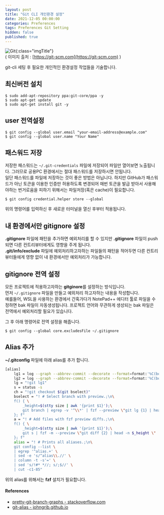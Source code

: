 ```yaml
---
layout: post
title: "Git CLI 개인환경 설정"
date: 2021-12-05 00:00:00
categories: Preferences
tags: Preferences Git Setting
hidden: false
published: true
---
```


![Git](https://git-scm.com/images/logo@2x.png){:class="imgTitle"}  
( 이미지 출처 : [https://git-scm.com](https://git-scm.com) )  

git-cli 세팅 후 필요한 개인적인 환경설정 작업들을 기술합니다.  

<!--more-->

## 최신버전 설치

~~~terminal
$ sudo add-apt-repository ppa:git-core/ppa -y
$ sudo apt-get update
$ sudo apt-get install git -y
~~~

## user 전역설정

~~~terminal
$ git config --global user.email "your-email-address@example.com"
$ git config --global user.name "Your Name"
~~~


## 패스워드 저장

저장한 패스워드는 ```~/.git-credentials``` 파일에 저장되어 파일만 열어보면 노출됩니다. 그러므로 공용PC 환경에서는 절대 패스워드를 저장하시면 안됩니다.  
일단 패스워드를 파일에 저장하는 것이 좋은 방법은 아닙니다. 하지만 GitHub가 패스워드가 아닌 토큰을 이용한 인증만 허용하도록 변경되어 매번 토큰을 발급 받아서 사용해야하는 번거로움을 피하기 위해서는 파일저장(혹은 cache)이 필요합니다.

~~~terminal
$ git config credential.helper store --global
~~~

위의 명령어를 입력하신 후 새로운 터미널을 열신 후부터 적용됩니다.  

## 내 환경에서만 gitignore 설정

**.gitignore** 파일에 패턴을 추가하면 예외처리를 할 수 있지만 **.gitignore** 파일이 push되면 다른 컨트리뷰터에게도 영향을 주게 됩니다.  
**.git/info/exclude** 파일에 예외처리하고자하는 파일들의 패턴을 적어두면 다른 컨트리뷰터들에게 영향 없이 내 환경에서만 예외처리가 가능합니다.  

## gitignore 전역 설정

모든 프로젝트에 적용하고자하는 **gitginore**를 설정하는 방식입니다.  
먼저 ```~/.gitignore``` 파일을 만들고 예외처리 하고자하는 내용을 작성합니다.  
예를들어, WSL을 사용하는 환경에서 간혹가다가 NotePad++ 에디터 툴로 파일을 수정하면 bak 파일이 자동생성됩니다. 프로젝트 언어와 무관하게 생성되는 bak 파일은 전역에서 예외처리할 필요가 있습니다.  

그 후 아래 명령어로 전역 설정을 해줍니다.  

~~~terminal
$ git config --global core.excludesFile ~/.gitignore
~~~



## Alias 추가 

**~/.gitconfig** 파일에 아래 alias를 추가 합니다.

~~~bash
[alias]
    lg1 = log --graph --abbrev-commit --decorate --format=format:'%C(bold blue)%h%C(reset) - %C(bold green)(%ar)%C(reset) %C(white)%s%C(reset) %C(dim white)- %an%C(reset)%C(bold yellow)%d%C(reset)' --all
    lg2 = log --graph --abbrev-commit --decorate --format=format:'%C(bold blue)%h%C(reset) - %C(bold cyan)%aD%C(reset) %C(bold green)(%ar)%C(reset)%C(bold yellow)%d%C(reset)%n''          %C(white)%s%C(reset) %C(dim white)- %an%C(reset)' --all
    lg = "!git lg1"
    s = status -s
    ch = "!git checkout $(git bselect)"
    bselect = "! # Select branch with preview.;\n\
    f() { \
        _height=$(stty size | awk '{print $1}');\
        git branch | egrep -v '^\\*' | fzf --preview \"git lg {1} | head -n $_height\"; \
    }; f"
    a = "! # Add files with fzf preview diffs.;\n\
    f() { \
        _height=$(stty size | awk '{print $1}');\
        git s | fzf -m --preview \"git diff {2} | head -n $_height \" | awk '{print $2}' | xargs git add; \
    }; f"
    alias = "! # Prints all aliases.;\n\
    git config --list \
    | egrep '^alias.+' \
    | sed -e 's/^alias\\.//' \
    | column -t -s'=' \
    | sed 's/!#* *//; s/;$//' \
    | cut -c1-85"    
~~~

위의 alias를 위해서는 **fzf** 설치가 필요합니다.  

#### References

  * [pretty-git-branch-graphs - stackoverflow.com](https://stackoverflow.com/a/9074343)
  * [git-alias - johngrib.github.io](https://johngrib.github.io/wiki/git-alias/)
